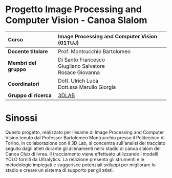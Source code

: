 # Progetto Image Processing and Computer Vision - Canoa Slalom

|       **Corso**       	|          Image Processing and Computer Vision (01TUJ)         	|
|:----------------------	|:--------------------------------------------------------------	|
|  **Docente titolare** 	|                  Prof. Montrucchio Bartolomeo                 	|
| **Membri del gruppo** 	|  Di Santo Francesco<br>Giugliano Salvatore<br>Rosace Giovanna 	|
|    **Coordinatori**   	|         Dott. Ulrich Luca<br>Dott.ssa Marullo Giorgia	         |
| **Gruppo di ricerca**  | [3DLAB](https://3dlab.polito.it/)                             |

# Sinossi

Questo progetto, realizzato per l’esame di Image Processing and Computer Vision tenuto dal Professor Bartolomeo Montrucchio presso il Politecnico di Torino, in collaborazione con il 3D Lab, si concentra sull'analisi del tracciato seguito dagli atleti durante gli allenamenti nello stadio di canoa slalom del Canoa Club di Ivrea. Il tracciamento viene effettuato utilizzando i modelli YOLO forniti da Ultralytics.
La relazione presenta gli strumenti e le metodologie impiegati e suggerisce potenziali sviluppi per migliorare lo stadio e creare un sistema di supporto per gli atleti.
